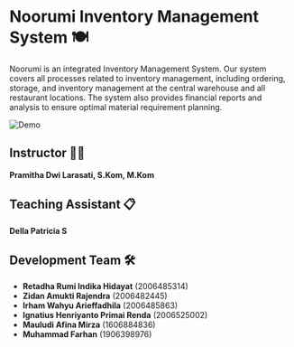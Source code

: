# Noorumi Inventory Management System 🍽️

Noorumi is an integrated Inventory Management System. Our system covers all processes related to inventory management, including ordering, storage, and inventory management at the central warehouse and all restaurant locations. The system also provides financial reports and analysis to ensure optimal material requirement planning. 

![Demo](https://github.com/retadha/restaurant-inventory-system/raw/main/demo.gif)

## Instructor 👩‍🏫
**Pramitha Dwi Larasati, S.Kom, M.Kom**

## Teaching Assistant 📋
**Della Patricia S**

## Development Team 🛠️

- **Retadha Rumi Indika Hidayat** (2006485314)
- **Zidan Amukti Rajendra** (2006482445)
- **Irham Wahyu Arieffadhila** (2006485863)
- **Ignatius Henriyanto Primai Renda** (2006525002)
- **Mauludi Afina Mirza** (1606884836)
- **Muhammad Farhan** (1906398976)


